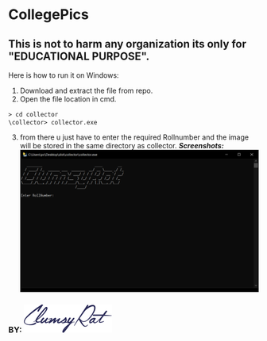 # CollegePics
## This is not to harm any organization its only for "EDUCATIONAL PURPOSE".
Here is how to run it on Windows:
1. Download and extract the file from repo.
2. Open the file location in cmd.
```
> cd collector
\collector> collector.exe
```
3. from there u just have to enter the required Rollnumber and the image will be stored in the same directory as collector.
_**Screenshots:**_
![alt Screenshot](https://github.com/Ankith-Cirgir/CollegePics/blob/master/Screenshots/Capture.PNG "ScreenShot")
### BY: ![alt ClumsyRat](https://github.com/Ankith-Cirgir/CollegePics/blob/master/clumsylogo.png "ClumsyRat")
